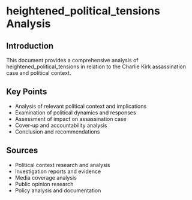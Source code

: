 # heightened_political_tensions Analysis

## Introduction

This document provides a comprehensive analysis of heightened_political_tensions in relation to the Charlie Kirk assassination case and political context.

## Key Points

- Analysis of relevant political context and implications
- Examination of political dynamics and responses
- Assessment of impact on assassination case
- Cover-up and accountability analysis
- Conclusion and recommendations

## Sources
- Political context research and analysis
- Investigation reports and evidence
- Media coverage analysis
- Public opinion research
- Policy analysis and documentation
